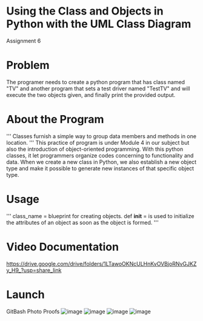 # Using the Class and Objects in Python with the UML Class Diagram
Assignment 6
# Problem
The programer needs to create a python program that has class named "TV" and another program that sets a test driver named "TestTV" and will execute the two objects given, and finally print the provided output.
# About the Program
'''
Classes furnish a simple way to group data members and methods in one location.
'''
This practice of program is under Module 4 in our subject but also the introduction of object-oriented programming. With this python classes, it let programmers organize codes concerning to functionality and data. When we create a new class in Python, we also establish a new object type and make it possible to generate new instances of that specific object type.
# Usage
'''
class_name = blueprint for creating objects.
def __init__ = is used to initialize the attributes of an object as soon as the object is formed.
'''
# Video Documentation
https://drive.google.com/drive/folders/1LTawoOKNcULHnKvOVBjoRNvGJKZy_H9_?usp=share_link
# Launch
GitBash Photo Proofs
![image](https://github.com/alyj24/class_test-driver_UML/assets/129832127/540352b8-330f-4df3-bd6b-b254efe78f2b)
![image](https://github.com/alyj24/class_test-driver_UML/assets/129832127/0ca5df80-8920-4a2a-bc65-c0af2ccc550b)
![image](https://github.com/alyj24/class_test-driver_UML/assets/129832127/da83c696-be82-47c8-ada3-8ee0ec4b1a9b)
![image](https://github.com/alyj24/class_test-driver_UML/assets/129832127/468eaefc-bb48-4984-a790-5019128c46e7)
